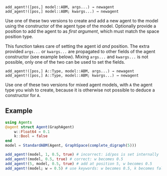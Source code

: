 ```
add_agent!([pos,] model::ABM, args...) → newagent
add_agent!([pos,] model::ABM; kwargs...) → newagent
```

Use one of these two versions to create and add a new agent to the model using the constructor of the agent type of the model. Optionally provide a position to add the agent to as *first argument*, which must match the space position type.

This function takes care of setting the agent id *and* position. The extra provided `args...` or `kwargs...` are propagated to other fields of the agent constructor (see example below). Mixing `args...` and `kwargs...` is not possible, only one of the two can be used to set the fields.

```
add_agent!([pos,] A::Type, model::ABM, args...) → newagent
add_agent!([pos,] A::Type, model::ABM; kwargs...) → newagent
```

Use one of these two versions for mixed agent models, with `A` the agent type you wish to create, because it is otherwise not possible to deduce a constructor for `A`.

## Example

```julia
using Agents
@agent struct Agent(GraphAgent)
    w::Float64 = 0.1
    k::Bool = false
end
model = StandardABM(Agent, GraphSpace(complete_digraph(5)))

add_agent!(model, 1, 0.5, true) # incorrect: id/pos is set internally
add_agent!(model, 0.5, true) # correct: w becomes 0.5
add_agent!(5, model, 0.5, true) # add at position 5, w becomes 0.5
add_agent!(model; w = 0.5) # use keywords: w becomes 0.5, k becomes false
```
